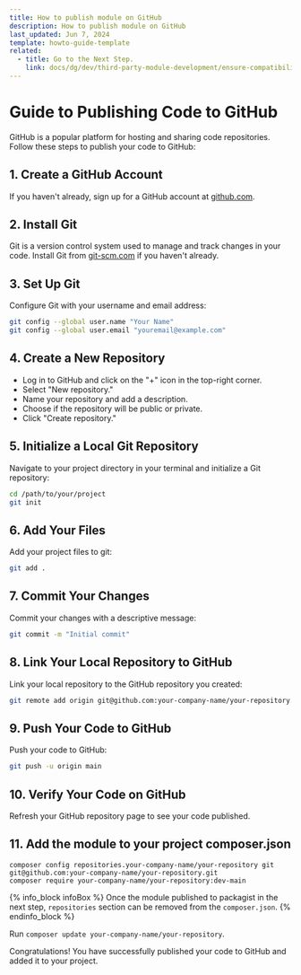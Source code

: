```yaml
---
title: How to publish module on GitHub
description: How to publish module on GitHub
last_updated: Jun 7, 2024
template: howto-guide-template
related:
  - title: Go to the Next Step.
    link: docs/dg/dev/third-party-module-development/ensure-compatibility.html
---
```


# Guide to Publishing Code to GitHub

GitHub is a popular platform for hosting and sharing code repositories. Follow these steps to publish your code to GitHub:

## 1. Create a GitHub Account

If you haven't already, sign up for a GitHub account at [github.com](https://github.com/).

## 2. Install Git

Git is a version control system used to manage and track changes in your code. Install Git from [git-scm.com](https://git-scm.com/) if you haven't already.

## 3. Set Up Git

Configure Git with your username and email address:

```bash
git config --global user.name "Your Name"
git config --global user.email "youremail@example.com"
```

## 4. Create a New Repository

- Log in to GitHub and click on the "+" icon in the top-right corner.
- Select "New repository."
- Name your repository and add a description.
- Choose if the repository will be public or private.
- Click "Create repository."

## 5. Initialize a Local Git Repository

Navigate to your project directory in your terminal and initialize a Git repository:

```bash
cd /path/to/your/project
git init
```

## 6. Add Your Files

Add your project files to git:

```bash
git add .
```

## 7. Commit Your Changes

Commit your changes with a descriptive message:

```bash
git commit -m "Initial commit"
```

## 8. Link Your Local Repository to GitHub

Link your local repository to the GitHub repository you created:

```bash
git remote add origin git@github.com:your-company-name/your-repository.git
```

## 9. Push Your Code to GitHub

Push your code to GitHub:

```bash
git push -u origin main
```

## 10. Verify Your Code on GitHub

Refresh your GitHub repository page to see your code published.

## 11. Add the module to your project composer.json

```shell
composer config repositories.your-company-name/your-repository git git@github.com:your-company-name/your-repository.git
composer require your-company-name/your-repository:dev-main
```

{% info_block infoBox %}
   Once the module published to packagist in the next step, `repositories` section can be removed from the `composer.json`.
{% endinfo_block %}

Run `composer update your-company-name/your-repository`.

Congratulations! You have successfully published your code to GitHub and added it to your project.